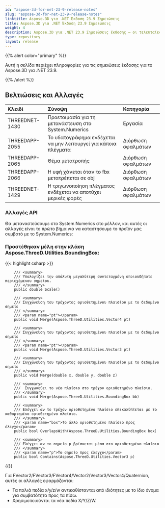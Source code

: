 ```yaml
---
id: "aspose-3d-for-net-23-9-release-notes"
slug: "aspose-3d-for-net-23-9-release-notes"
linktitle: Aspose.3D για .NET Έκδοση 23.9 Σημειώσεις
title: Aspose.3D για .NET Έκδοση 23.9 Σημειώσεις
weight: 4
description: Aspose.3D για .NET 23.9 Σημειώσεις έκδοσης – οι τελευταίες ενημερώσεις και διορθώσεις.
type: repository
layout: release
---
```


{{% alert color="primary" %}}

Αυτή η σελίδα περιέχει πληροφορίες για τις σημειώσεις έκδοσης για το Aspose.3D για .NET 23.9.

{{% /alert %}}
## **Βελτιώσεις και Αλλαγές**

|**Κλειδί**|**Σύνοψη**|**Κατηγορία**|
| :- | :- | :- |
| THREEDNET-1430 | Προετοιμασία για τη μετανάστευση στο System.Numerics | Εργασία |
| THREEDAPP-2055 | Το υδατογράφημα ενδέχεται να μην λειτουργεί για κάποια πλέγματα | Διόρθωση σφαλμάτων |
| THREEDAPP-2065 | Θέμα μετατροπής | Διόρθωση σφαλμάτων |
| THREEDAPP-2066 | Η υφή χάνεται όταν το fbx μετατρέπεται σε obj | Διόρθωση σφαλμάτων |
| THREEDNET-1429 | Η τριγωνοποίηση πλέγματος ενδέχεται να αποτύχει μερικές φορές | Διόρθωση σφαλμάτων |


### Αλλαγές API

Θα μεταναστεύσουμε στο System.Numerics στο μέλλον, και αυτές οι αλλαγές είναι το πρώτο βήμα για να καταστήσουμε το προϊόν μας συμβατό με το System.Numerics:

### Προστέθηκαν μέλη στην κλάση **Aspose.ThreeD.Utilities.BoundingBox**:

{{< highlight csharp >}}

        /// <summary>
        /// Υπολογίζει την απόλυτη μεγαλύτερη συντεταγμένη οποιουδήποτε περιεχόμενου σημείου.
        /// </summary>
        public double Scale()

        /// <summary>
        /// Συγχώνευση του τρέχοντος οριοθετημένου πλαισίου με το δεδομένο σημείο
        /// </summary>
        /// <param name="pt"></param>
        public void Merge(Aspose.ThreeD.Utilities.Vector4 pt)

        /// <summary>
        /// Συγχώνευση του τρέχοντος οριοθετημένου πλαισίου με το δεδομένο σημείο
        /// </summary>
        /// <param name="pt"></param>
        public void Merge(Aspose.ThreeD.Utilities.Vector3 pt)

        /// <summary>
        /// Συγχώνευση του τρέχοντος οριοθετημένου πλαισίου με το δεδομένο σημείο
        /// </summary>
        public void Merge(double x, double y, double z)

        /// <summary>
        ///  Συγχωνεύει το νέο πλαίσιο στο τρέχον οριοθετημένο πλαίσιο.
        /// </summary>
        public void Merge(Aspose.ThreeD.Utilities.BoundingBox bb)

        /// <summary>
        /// Ελέγχει αν το τρέχον οριοθετημένο πλαίσιο επικαλύπτεται με το καθορισμένο οριοθετημένο πλαίσιο.
        /// </summary>
        /// <param name="box">Το άλλο οριοθετημένο πλαίσιο προς έλεγχο</param>
        public bool OverlapsWith(Aspose.ThreeD.Utilities.BoundingBox box)

        /// <summary>
        /// Ελέγχει αν το σημείο p βρίσκεται μέσα στο οριοθετημένο πλαίσιο
        /// </summary>
        /// <param name="p">Το σημείο προς έλεγχο</param>
        public bool Contains(Aspose.ThreeD.Utilities.Vector3 p)
{{</highlight>}}


Για FVector2/FVector3/FVector4/Vector2/Vector3/Vector4/Quaternion, αυτές οι αλλαγές εφαρμόζονται:

* Τα παλιά πεδία x/y/z/w αντικαθίστανται από ιδιότητες με το ίδιο όνομα για συμβατότητα προς τα πίσω.
* Χρησιμοποιούνται τα νέα πεδία X/Y/Z/W.